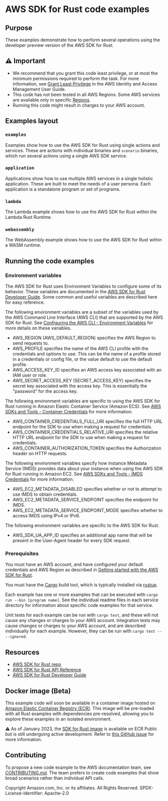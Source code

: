 # AWS SDK for Rust code examples

## Purpose

These examples demonstrate how to perform several operations using the developer preview version of the AWS SDK for Rust.

## ⚠ Important

- We recommend that you grant this code least privilege,
  or at most the minimum permissions required to perform the task.
  For more information, see
  [Grant Least Privilege](https://docs.aws.amazon.com/IAM/latest/UserGuide/best-practices.html#grant-least-privilege)
  in the AWS Identity and Access Management User Guide.
- This code has not been tested in all AWS Regions.
  Some AWS services are available only in specific
  [Regions](https://aws.amazon.com/about-aws/global-infrastructure/regional-product-services).
- Running this code might result in charges to your AWS account.

## Examples layout

### `examples`

Examples show how to use the AWS SDK for Rust using single actions and services. These are actions with individual binaries and `scenario` binaries, which run several actions using a single AWS SDK service.

### `application`

Applications show how to use multiple AWS services in a single holistic application. These are built to meet the needs of a user persona. Each application is a standalone program or set of programs.

### `lambda`

The Lambda example shows how to use the AWS SDK for Rust within the Lambda Rust Runtime.

### `webassembly`

The WebAssembly example shows how to use the AWS SDK for Rust within a WASM runtime.

## Running the code examples

### Environment variables

The AWS SDK for Rust uses Environment Variables to configure some of its behavior.
These variables are documented in the [AWS SDK for Rust Developer Guide](https://docs.aws.amazon.com/sdk-for-rust/latest/dg/environment-variables.html).
Some common and useful variables are described here for easy reference.

The following environment variables are a subset of the variables used by the AWS Command Line Interface (AWS CLI) that are supported by the AWS SDK for Rust.
See [Configuring the AWS CLI - Environment Variables](https://docs.aws.amazon.com/cli/latest/userguide/cli-configure-envvars.html#envvars-list) for more details on these variables.

- AWS_REGION (AWS_DEFAULT_REGION) specifies the AWS Region to send requests to.
- AWS_PROFILE specifies the name of the AWS CLI profile with the credentials and options to use. This can be the name of a profile stored in a credentials or config file, or the value default to use the default profile.
- AWS_ACCESS_KEY_ID specifies an AWS access key associated with an IAM user or role.
- AWS_SECRET_ACCESS_KEY (SECRET_ACCESS_KEY) specifies the secret key associated with the access key. This is essentially the "password" for the access key.

The following environment variables are specific to using the AWS SDK for Rust running in Amazon Elastic Container Service (Amazon ECS).
See [AWS SDKs and Tools - Container Credentials](https://docs.aws.amazon.com/sdkref/latest/guide/feature-container-credentials.html) for more information.

- AWS_CONTAINER_CREDENTIALS_FULL_URI specifies the full HTTP URL endpoint for the SDK to use when making a request for credentials.
- AWS_CONTAINER_CREDENTIALS_RELATIVE_URI specifies the relative HTTP URL endpoint for the SDK to use when making a request for credentials.
- AWS_CONTAINER_AUTHORIZATION_TOKEN specifies the Authorization header on HTTP requests.

The following environment variables specify how Instance Metadata Service (IMDS) provides data about your instance when using the AWS SDK for Rust running in Amazon EC2.
See [AWS SDKs and Tools - IMDS Credentials](https://docs.aws.amazon.com/sdkref/latest/guide/feature-imds-credentials.html) for more information.

- AWS_EC2_METADATA_DISABLED specifies whether or not to attempt to use IMDS to obtain credentials.
- AWS_EC2_METADATA_SERVICE_ENDPOINT specifies the endpoint for IMDS.
- AWS_EC2_METADATA_SERVICE_ENDPOINT_MODE specifies whether to access IMDS using IPv4 or IPv6.

The following environment variables are specific to the AWS SDK for Rust.

- AWS_SDK_UA_APP_ID specifies an additional app name that will be present in the User-Agent header for every SDK request.

### Prerequisites

You must have an AWS account, and have configured your default credentials and AWS Region as described in [Getting started with the AWS SDK for Rust](https://docs.aws.amazon.com/sdk-for-rust/latest/dg/getting-started.html).

You must have the [Cargo](https://doc.rust-lang.org/cargo/) build tool, which is typically installed via [rustup](https://rustup.rs/).

Each example has one or more examples that can be executed with `cargo run --bin [program name]`.
See the individual readme files in each service directory for information about specific code examples for that service.

Unit tests for each example can be run with `cargo test`, and these will not cause any changes or charges to your AWS account.
Integration tests may cause changes or charges to your AWS account, and are described individually for each example.
However, they can be run with `cargo test -- --ignored`.

## Resources

- [AWS SDK for Rust repo](https://github.com/awslabs/aws-sdk-rust)
- [AWS SDK for Rust API Reference](https://docs.rs/releases/search?query=aws-sdk-)
- [AWS SDK for Rust Developer Guide](https://docs.aws.amazon.com/sdk-for-rust/latest/dg)

## Docker image (Beta)

This example code will soon be available in a container image
hosted on [Amazon Elastic Container Registry (ECR)](https://docs.aws.amazon.com/AmazonECR/latest/userguide/what-is-ecr.html). This image will be pre-loaded
with all Rust examples with dependencies pre-resolved, allowing you to explore
these examples in an isolated environment.

⚠️ As of January 2023, the [SDK for Rust image](https://gallery.ecr.aws/b4v4v1s0/rust_dev_preview) is available on ECR Public but is still
undergoing active development. Refer to
[this GitHub issue](https://github.com/awsdocs/aws-doc-sdk-examples/issues/4134)
for more information.

## Contributing

To propose a new code example to the AWS documentation team,
see [CONTRIBUTING.md](https://github.com/awsdocs/aws-doc-sdk-examples/blob/master/CONTRIBUTING.md).
The team prefers to create code examples that show broad scenarios rather than individual API calls.

Copyright Amazon.com, Inc. or its affiliates. All Rights Reserved. SPDX-License-Identifier: Apache-2.0
